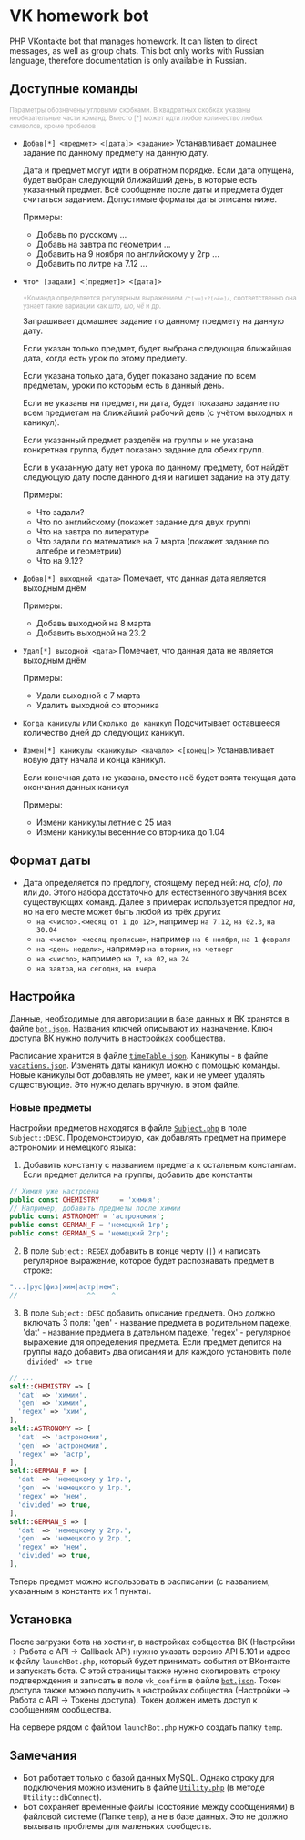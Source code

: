 # VK homework bot

PHP VKontakte bot that manages homework. It can listen to direct messages, as well as group chats. This bot only works with Russian language, therefore documentation is only available in Russian.

## Доступные команды

<p style="font-size:.8em;color:#aaa">Параметры обозначены угловыми скобками. В квадратных скобках указаны необязательные части команд. Вместо [*] может идти любое количество любых символов, кроме пробелов</p>

- `Добав[*] <предмет> <[дата]> <задание>`
  Устанавливает домашнее задание по данному предмету на данную дату.

  Дата и предмет могут идти в обратном порядке. Если дата опущена, будет выбран следующий ближайший день, в которые есть указанный предмет. Всё сообщение после даты и предмета будет считаться заданием. Допустимые форматы даты описаны ниже.

  Примеры:

  - Добавь по русскому ...
  - Добавь на завтра по геометрии ...
  - Добавить на 9 ноября по английскому у 2гр ...
  - Добавить по литре на 7.12 ...

- `Что* [задали] <[предмет]> <[дата]>`
  <p style="font-size:.8em;color:#aaa">*Команда определяется регулярным выражением <code>/^[чш]т?[оёе]/</code>, соответственно она узнает такие вариации как <em>што, шо, чё</em> и др.</p>
  Запрашивает домашнее задание по данному предмету на данную дату.

  Если указан только предмет, будет выбрана следующая ближайшая дата, когда есть урок по этому предмету.
  
  Если указана только дата, будет показано задание по всем предметам, уроки по которым есть в данный день.
  
  Если не указаны ни предмет, ни дата, будет показано задание по всем предметам на ближайший рабочий день (с учётом выходных и каникул).
  
  Если указанный предмет разделён на группы и не указана конкретная группа, будет показано задание для обеих групп.
  
  Если в указанную дату нет урока по данному предмету, бот найдёт следующую дату после данного дня и напишет задание на эту дату.

  Примеры:

  - Что задали?
  - Что по английскому (покажет задание для двух групп)
  - Что на завтра по литературе
  - Что задали по математике на 7 марта (покажет задание по алгебре и геометрии)
  - Что на 9.12?

- `Добав[*] выходной <дата>`
  Помечает, что данная дата является выходным днём

  Примеры:

  - Добавь выходной на 8 марта
  - Добавить выходной на 23.2

- `Удал[*] выходной <дата>`
  Помечает, что данная дата не является выходным днём

  Примеры:

  - Удали выходной с 7 марта
  - Удалить выходной со вторника

- `Когда каникулы` или `Сколько до каникул`
  Подсчитывает оставшееся количество дней до следующих каникул.

- `Измен[*] каникулы <каникулы> <начало> <[конец]>`
  Устанавливает новую дату начала и конца каникул.

  Если конечная дата не указана, вместо неё будет взята текущая дата окончания данных каникул

  Примеры:

  - Измени каникулы летние с 25 мая
  - Измени каникулы весенние со вторника до 1.04

## Формат даты

- Дата определяется по предлогу, стоящему перед ней: _на_, _с(о)_, _по_ или _до_. Этого набора достаточно для естественного звучания всех существующих команд. Далее в примерах используется предлог _на_, но на его месте может быть любой из трёх других
  - `на <число>.<месяц от 1 до 12>`, например `на 7.12`, `на 02.3`, `на 30.04`
  - `на <число> <месяц прописью>`, например `на 6 ноября`, `на 1 февраля`
  - `на <день недели>`, например `на вторник`, `на четверг`
  - `на <число>`, например `на 7`, `на 02`, `на 24`
  - `на завтра`, `на сегодня`, `на вчера`

## Настройка

Данные, необходимые для авторизации в базе данных и ВК хранятся в файле [`bot.json`](bot.json). Названия ключей описывают их назначение. Ключ доступа ВК нужно получить в настройках сообщества.

Расписание хранится в файле [`timeTable.json`](config/timeTable.json). Каникулы - в файле [`vacations.json`](config/vacations.json). Изменять даты каникул можно с помощью команды. Новые каникулы бот добавлять не умеет, как и не умеет удалять существующие. Это нужно делать вручную. в этом файле.

### Новые предметы

Настройки предметов находятся в файле [`Subject.php`](util/Subject.php) в поле `Subject::DESC`.
Продемонстрирую, как добавлять предмет на примере астрономии и немецкого языка:

1. Добавить константу с названием предмета к остальным константам. Если предмет делится на группы, добавить две константы

```php
// Химия уже настроена
public const CHEMISTRY     = 'химия';
// Например, добавить предметы после химии
public const ASTRONOMY = 'астрономия';
public const GERMAN_F = 'немецкий 1гр';
public const GERMAN_S = 'немецкий 2гр';
```

2. В поле `Subject::REGEX` добавить в конце черту (`|`) и написать регулярное выражение, которое будет распознавать предмет в строке:

```php
"...|рус|физ|хим|астр|нем";
//                 ^^    ^
```

3. В поле `Subject::DESC` добавить описание предмета. Оно должно включать 3 поля: 'gen' - название предмета в родительном падеже, 'dat' - название предмета в дательном падеже, 'regex' - регулярное выражение для определения предмета. Если предмет делится на группы надо добавить два описания и для каждого установить поле `'divided' => true`

```php
// ...
self::CHEMISTRY => [
  'dat' => 'химии',
  'gen' => 'химии',
  'regex' => 'хим',
],
self::ASTRONOMY => [
  'dat' => 'астрономии',
  'gen' => 'астрономии',
  'regex' => 'астр',
],
self::GERMAN_F => [
  'dat' => 'немецкому у 1гр.',
  'gen' => 'немецкого у 1гр.',
  'regex' => 'нем',
  'divided' => true,
],
self::GERMAN_S => [
  'dat' => 'немецкому у 2гр.',
  'gen' => 'немецкого у 2гр.',
  'regex' => 'нем',
  'divided' => true,
],
```

Теперь предмет можно использовать в расписании (с названием, указанным в константе их 1 пункта).

## Установка

После загрузки бота на хостинг, в настройках собщества ВК (Настройки -> Работа с API -> Callback API) нужно указать версию API 5.101 и адрес к файлу `launchBot.php`, который будет принимать события от ВКонтакте и запускать бота. С этой страницы также нужно скопировать строку подтверждения и записать в поле `vk_confirm` в файле [`bot.json`](bot.json). Токен доступа также можно получить в настройках собщества (Настройки -> Работа с API -> Токены доступа). Токен должен иметь доступ к сообщениям сообщества.

На сервере рядом с файлом `launchBot.php` нужно создать папку `temp`.

## Замечания

- Бот работает только с базой данных MySQL. Однако строку для подключения можно изменить в файле [`Utility.php`](util/Utility.php) (в методе `Utility::dbConnect`).
- Бот сохраняет временные файлы (состояние между сообщениями) в файловой системе (Папке `temp`), а не в базе данных. Это не должно выхывать проблемы для маленьких сообществ.
